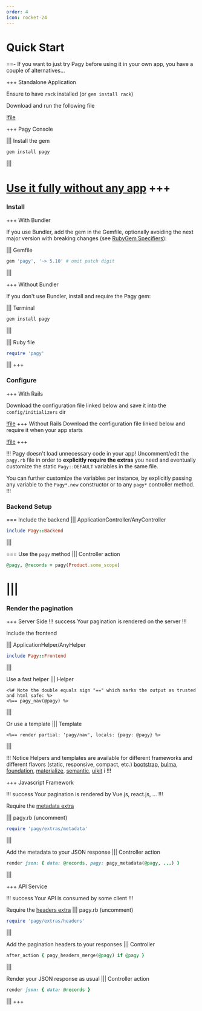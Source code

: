 ```yaml
---
order: 4
icon: rocket-24
---
```


# Quick Start

==- If you want to just try Pagy before using it in your own app, you have a couple of alternatives...

+++ Standalone Application

Ensure to have `rack` installed (or `gem install rack`)

Download and run the following file

[!file](apps/pagy_standalone_app.ru)

+++ Pagy Console

||| Install the gem
```sh
gem install pagy
```
|||

[Use it fully without any app](docs/api/console.md)
+++
===

### Install

+++ With Bundler

If you use Bundler, add the gem in the Gemfile, optionally avoiding the next major version with breaking changes (see [RubyGem Specifiers](http://guides.rubygems.org/patterns/#pessimistic-version-constraint)):
    
||| Gemfile
```ruby   
gem 'pagy', '~> 5.10' # omit patch digit
```
|||
 
+++ Without Bundler

If you don't use Bundler, install and require the Pagy gem:
 
||| Terminal
```bash
gem install pagy
```
|||

||| Ruby file
```ruby
require 'pagy'
```
|||
+++

### Configure 

+++ With Rails

Download the configuration file linked below and save it into the `config/initializers` dir

[!file](lib/config/pagy.rb)
+++ Without Rails
Download the configuration file linked below and require it when your app starts

[!file](lib/config/pagy.rb)
+++

!!! Pagy doesn't load unnecessary code in your app!
Uncomment/edit the `pagy.rb` file in order to **explicitly require the extras** you need and eventually customize the static `Pagy::DEFAULT` variables in the same file.

You can further customize the variables per instance, by explicitly passing any variable to the `Pagy*.new` constructor or to any `pagy*` controller method.
!!!

### Backend Setup

=== Include the backend
||| ApplicationController/AnyController
```ruby
include Pagy::Backend
```
|||

=== Use the `pagy` method
||| Controller action
```ruby
@pagy, @records = pagy(Product.some_scope)
```
|||
===

### Render the pagination

+++ Server Side
!!! success
Your pagination is rendered on the server
!!!

Include the frontend 
        
||| ApplicationHelper/AnyHelper
```ruby
include Pagy::Frontend
```
|||

Use a fast helper
||| Helper
```erb
<%# Note the double equals sign "==" which marks the output as trusted and html safe: %>
<%== pagy_nav(@pagy) %>
```
|||

Or use a template
||| Template
```erb
<%== render partial: 'pagy/nav', locals: {pagy: @pagy} %>
```
|||

!!! Notice
Helpers and templates are available for different frameworks and different flavors (static, responsive, compact, etc.) [bootstrap](docs/extras/bootstrap.md), [bulma](docs/extras/bulma.md), [foundation](docs/extras/foundation.md), [materialize](docs/extras/materialize.md), [semantic](docs/extras/semantic.md), [uikit](docs/extras/uikit.md) i
!!!

+++ Javascript Framework
   
!!! success
Your pagination is rendered by Vue.js, react.js, ...
!!!

Require the [metadata extra](docs/extras/metadata.md)
    
||| pagy.rb (uncomment)
```ruby
require 'pagy/extras/metadata'
```
|||

Add the metadata to your JSON response
||| Controller action
```ruby
render json: { data: @records, pagy: pagy_metadata(@pagy, ...) }
```
|||

+++ API Service 

!!! success
Your API is consumed by some client
!!!

Require the [headers extra](docs/extras/headers.md)
||| pagy.rb (uncomment)
```ruby
require 'pagy/extras/headers'
```
|||

Add the pagination headers to your responses
||| Controller
 ```ruby
 after_action { pagy_headers_merge(@pagy) if @pagy }
 ```
|||

Render your JSON response as usual
||| Controller action
 ```ruby
 render json: { data: @records }
 ```
|||
+++


